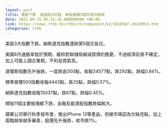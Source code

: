 ```yaml
---
layout: post
title: 美股下跌　道指挫292點　納指連續5個交易日低收
date: 2021-09-15 05:22:16.000000000 +08:00
link: https://news.rthk.hk/rthk/ch/component/k2/1610587-20210915.htm
categories: rthk
---
```


美股3大指數下跌。納斯達克指數連跌第5個交易日。

美國8月通脹率低於預期，緩和對聯儲局縮減買債的擔憂，不過經濟前景不確定，加上可能上調企業稅，不利投資氣氛。

道瓊斯指數先升後跌，一度跌逾300點，收報34577點，跌292點，跌幅0.84%。

標準普爾500指數收報4443點，跌25點，跌幅0.57%。

納斯達克指數收報15037點，跌67點，跌幅0.45%。

標指11個主要板塊都下跌，金融及能源股指數跌幅較大。

蘋果公司舉行秋季發布會，推出iPhone 13等產品，但被市場認為欠缺亮點，加上面臨越來越多審查，股價先升後跌，收市跌1%。
